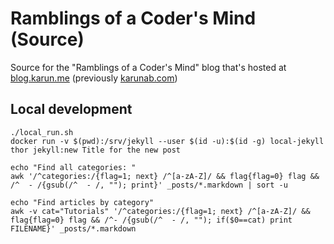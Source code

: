 # Ramblings of a Coder's Mind (Source)

Source for the "Ramblings of a Coder's Mind" blog that's hosted at [blog.karun.me](https://blog.karun.me) (previously [karunab.com](https://karunab.com))

## Local development

```
./local_run.sh
docker run -v $(pwd):/srv/jekyll --user $(id -u):$(id -g) local-jekyll thor jekyll:new Title for the new post

echo "Find all categories: "
awk '/^categories:/{flag=1; next} /^[a-zA-Z]/ && flag{flag=0} flag && /^  - /{gsub(/^  - /, ""); print}' _posts/*.markdown | sort -u

echo "Find articles by category"
awk -v cat="Tutorials" '/^categories:/{flag=1; next} /^[a-zA-Z]/ && flag{flag=0} flag && /^- /{gsub(/^  - /, ""); if($0==cat) print FILENAME}' _posts/*.markdown
```
